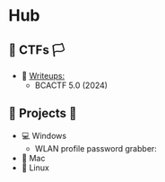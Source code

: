 # Hub
## 🏴 CTFs 🏳️ 
- 📰 [Writeups:](CTF-Write-Ups)
  - BCACTF 5.0 (2024)          



## 🧰 Projects 🧰
- 💻 Windows
  - WLAN profile password grabber: 
- 🍏 Mac
- 🐧 Linux



